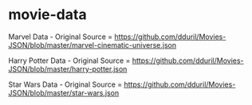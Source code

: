 # movie-data

Marvel Data - Original Source = https://github.com/dduril/Movies-JSON/blob/master/marvel-cinematic-universe.json


Harry Potter Data - Original Source = https://github.com/dduril/Movies-JSON/blob/master/harry-potter.json

Star Wars Data - Original Source = https://github.com/dduril/Movies-JSON/blob/master/star-wars.json